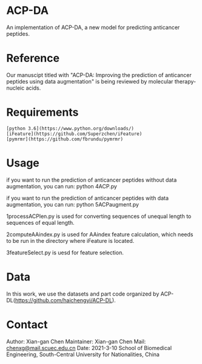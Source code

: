 ACP-DA
===============================
An implementation of ACP-DA, a new model for predicting anticancer peptides.

Reference
========================
Our manuscipt titled with "ACP-DA: Improving the prediction of anticancer peptides using data augmentation" is being reviewed by molecular therapy-nucleic acids.

Requirements
========================
    [python 3.6](https://www.python.org/downloads/)
    [iFeature](https://github.com/Superzchen/iFeature)
    [pymrmr](https://github.com/fbrundu/pymrmr)


Usage
========================
if you want to run the prediction of anticancer peptides without data augmentation, you can run:
python 4ACP.py

if you want to run the prediction of anticancer peptides with data augmentation, you can run:
python 5ACPaugment.py

1processACPlen.py is used for converting sequences of unequal length to sequences of equal length.

2computeAAindex.py is used for AAindex feature calculation, which needs to be run in the directory where iFeature is located.

3featureSelect.py is uesd for feature selection.


Data
=====================
In this work, we use the datasets and part code organized by ACP-DL(https://github.com/haichengyi/ACP-DL).




Contact
=====================
Author: Xian-gan Chen
Maintainer: Xian-gan Chen
Mail: chenxg@mail.scuec.edu.cn
Date: 2021-3-10
School of Biomedical Engineering, South-Central University for Nationalities, China
